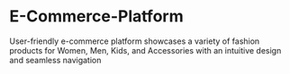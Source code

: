 # E-Commerce-Platform
User-friendly e-commerce platform showcases a variety of fashion products for Women, Men, Kids, and Accessories with an intuitive design and seamless navigation
